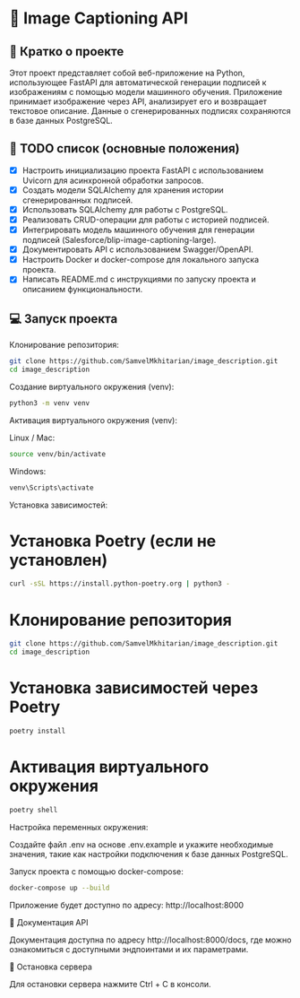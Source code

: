 # 📁 Image Captioning API

## 📖 Кратко о проекте
Этот проект представляет собой веб-приложение на Python, использующее FastAPI для автоматической генерации подписей к изображениям с помощью модели машинного обучения. Приложение принимает изображение через API, анализирует его и возвращает текстовое описание. Данные о сгенерированных подписях сохраняются в базе данных PostgreSQL.

## 🧾 TODO список (основные положения)
- [x] Настроить инициализацию проекта FastAPI с использованием Uvicorn для асинхронной обработки запросов.
- [x] Создать модели SQLAlchemy для хранения истории сгенерированных подписей.
- [x] Использовать SQLAlchemy для работы с PostgreSQL.
- [x] Реализовать CRUD-операции для работы с историей подписей.
- [x] Интегрировать модель машинного обучения для генерации подписей (Salesforce/blip-image-captioning-large).
- [x] Документировать API с использованием Swagger/OpenAPI.
- [x] Настроить Docker и docker-compose для локального запуска проекта.
- [x] Написать README.md с инструкциями по запуску проекта и описанием функциональности.

## 💻 Запуск проекта

Клонирование репозитория:
```bash
git clone https://github.com/SamvelMkhitarian/image_description.git
cd image_description
```

Создание виртуального окружения (venv):
```bash
python3 -m venv venv
```
Активация виртуального окружения (venv):

Linux / Mac:
```bash
source venv/bin/activate
```
Windows:
```bash
venv\Scripts\activate
```
Установка зависимостей:

# Установка Poetry (если не установлен)
```bash
curl -sSL https://install.python-poetry.org | python3 -
```
# Клонирование репозитория
```bash
git clone https://github.com/SamvelMkhitarian/image_description.git
cd image_description
```
# Установка зависимостей через Poetry
```bash
poetry install
```
# Активация виртуального окружения
```bash
poetry shell
```
Настройка переменных окружения:

Создайте файл .env на основе .env.example и укажите необходимые значения, такие как настройки подключения к базе данных PostgreSQL.

Запуск проекта с помощью docker-compose:
```bash
docker-compose up --build
```
Приложение будет доступно по адресу: http://localhost:8000

📜 Документация API

Документация доступна по адресу http://localhost:8000/docs, где можно ознакомиться с доступными эндпоинтами и их параметрами.

🛑 Остановка сервера

Для остановки сервера нажмите Ctrl + C в консоли.

